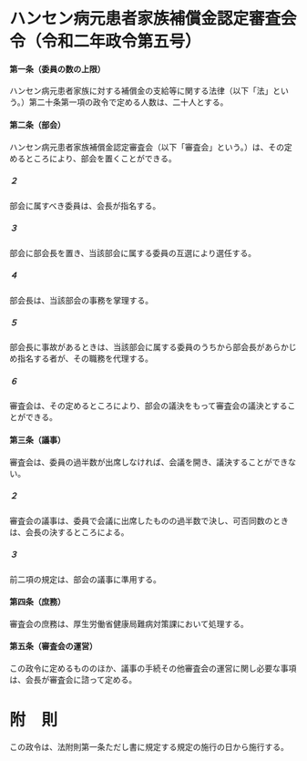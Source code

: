 # ハンセン病元患者家族補償金認定審査会令（令和二年政令第五号）
#### 第一条（委員の数の上限）
ハンセン病元患者家族に対する補償金の支給等に関する法律（以下「法」という。）第二十条第一項の政令で定める人数は、二十人とする。
#### 第二条（部会）
ハンセン病元患者家族補償金認定審査会（以下「審査会」という。）は、その定めるところにより、部会を置くことができる。
##### ２
部会に属すべき委員は、会長が指名する。
##### ３
部会に部会長を置き、当該部会に属する委員の互選により選任する。
##### ４
部会長は、当該部会の事務を掌理する。
##### ５
部会長に事故があるときは、当該部会に属する委員のうちから部会長があらかじめ指名する者が、その職務を代理する。
##### ６
審査会は、その定めるところにより、部会の議決をもって審査会の議決とすることができる。
#### 第三条（議事）
審査会は、委員の過半数が出席しなければ、会議を開き、議決することができない。
##### ２
審査会の議事は、委員で会議に出席したものの過半数で決し、可否同数のときは、会長の決するところによる。
##### ３
前二項の規定は、部会の議事に準用する。
#### 第四条（庶務）
審査会の庶務は、厚生労働省健康局難病対策課において処理する。
#### 第五条（審査会の運営）
この政令に定めるもののほか、議事の手続その他審査会の運営に関し必要な事項は、会長が審査会に諮って定める。
# 附　則
この政令は、法附則第一条ただし書に規定する規定の施行の日から施行する。
